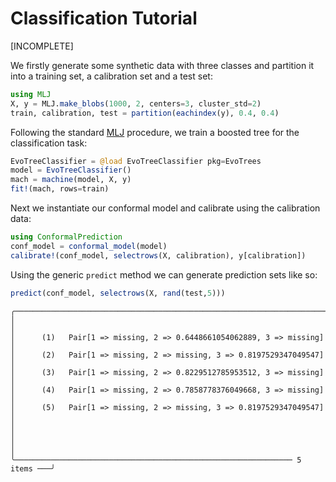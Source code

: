 
# Classification Tutorial

\[INCOMPLETE\]

We firstly generate some synthetic data with three classes and partition it into a training set, a calibration set and a test set:

``` julia
using MLJ
X, y = MLJ.make_blobs(1000, 2, centers=3, cluster_std=2)
train, calibration, test = partition(eachindex(y), 0.4, 0.4)
```

Following the standard [MLJ](https://alan-turing-institute.github.io/MLJ.jl/dev/) procedure, we train a boosted tree for the classification task:

``` julia
EvoTreeClassifier = @load EvoTreeClassifier pkg=EvoTrees
model = EvoTreeClassifier() 
mach = machine(model, X, y)
fit!(mach, rows=train)
```

Next we instantiate our conformal model and calibrate using the calibration data:

``` julia
using ConformalPrediction
conf_model = conformal_model(model)
calibrate!(conf_model, selectrows(X, calibration), y[calibration])
```

Using the generic `predict` method we can generate prediction sets like so:

``` julia
predict(conf_model, selectrows(X, rand(test,5)))
```

    ╭──────────────────────────────────────────────────────────────────────────╮
    │                                                                          │
    │      (1)   Pair[1 => missing, 2 => 0.6448661054062889, 3 => missing]     │
    │      (2)   Pair[1 => missing, 2 => missing, 3 => 0.8197529347049547]     │
    │      (3)   Pair[1 => missing, 2 => 0.8229512785953512, 3 => missing]     │
    │      (4)   Pair[1 => missing, 2 => 0.7858778376049668, 3 => missing]     │
    │      (5)   Pair[1 => missing, 2 => missing, 3 => 0.8197529347049547]     │
    │                                                                          │
    │                                                                          │
    ╰────────────────────────────────────────────────────────────── 5 items ───╯
